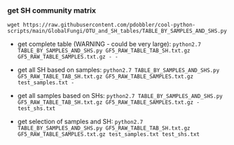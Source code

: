 
### get SH community matrix

`wget https://raw.githubusercontent.com/pdobbler/cool-python-scripts/main/GlobalFungi/OTU_and_SH_tables/TABLE_BY_SAMPLES_AND_SHS.py`

- get complete table (WARNING - could be very large):
`python2.7 TABLE_BY_SAMPLES_AND_SHS.py GF5_RAW_TABLE_TAB_SH.txt.gz GF5_RAW_TABLE_SAMPLES.txt.gz - -`

- get all SH based on samples:
`python2.7 TABLE_BY_SAMPLES_AND_SHS.py GF5_RAW_TABLE_TAB_SH.txt.gz GF5_RAW_TABLE_SAMPLES.txt.gz test_samples.txt -`

- get all samples based on SHs:
`python2.7 TABLE_BY_SAMPLES_AND_SHS.py GF5_RAW_TABLE_TAB_SH.txt.gz GF5_RAW_TABLE_SAMPLES.txt.gz - test_shs.txt`

- get selection of samples and SH:
`python2.7 TABLE_BY_SAMPLES_AND_SHS.py GF5_RAW_TABLE_TAB_SH.txt.gz GF5_RAW_TABLE_SAMPLES.txt.gz test_samples.txt test_shs.txt`

